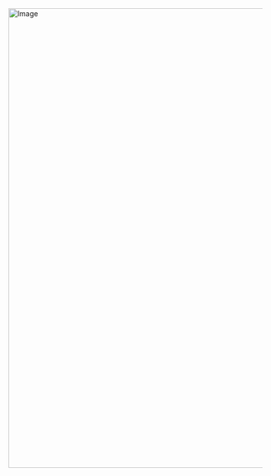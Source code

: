 <img width="1920" height="913" alt="Image" src="https://github.com/user-attachments/assets/4fa38697-eff0-4dcd-90ff-894b7610fd5f" />
